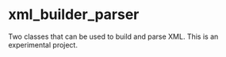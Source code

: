 xml_builder_parser
==================

Two classes that can be used to build and parse XML. This is an experimental project.
